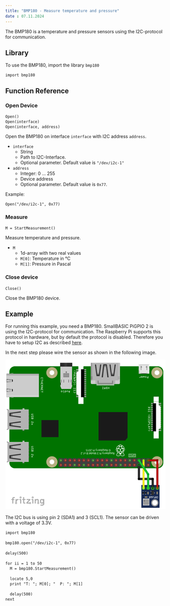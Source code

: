 ```yaml
---
title: "BMP180 - Measure temperature and pressure"
date : 07.11.2024
---
```


The BMP180 is a temperature and pressure sensors using
the I2C-protocol for communication.

## Library

To use the BMP180, import the library `bmp180`

```SmallBASIC
import bmp180
```

## Function Reference

### Open Device

```
Open()
Open(interface)
Open(interface, address)
```

Open the BMP180 on interface `interface` with I2C address `address`.


- `interface`
  - String
  - Path to I2C-Interface.
  - Optional parameter. Default value is `"/dev/i2c-1"`
- `address`
  - Integer: 0 ... 255
  - Device address
  - Optional parameter. Default value is `0x77`.

Example:

```SmallBASIC
Open("/dev/i2c-1", 0x77)
```


### Measure

```
M = StartMeasurement()
```

Measure temperature and pressure.

- `M`
  - 1d-array with two real values
  - `M[0]`: Temperature in °C
  - `M[1]`: Pressure in Pascal

### Close device

```
Close()
```

Close the BMP180 device.


## Example

For running this example, you need a BMP180. SmallBASIC
PiGPIO 2 is using the I2C-protocol for communication. The
Raspberry Pi supports this protocol in hardware, but by
default the protocol is disabled. Therefore you have to
setup I2C as described [here](./setupi2c.html).

In the next step please wire the sensor as shown in the following image.

![Wiring BMP180](./images/bmp180_wiring.png)

The I2C bus is using pin 2 (SDA1) and 3 (SCL1). The sensor can be
driven with a voltage of 3.3V. 

```SmallBasic
import bmp180

bmp180.open("/dev/i2c-1", 0x77)

delay(500)

for ii = 1 to 50
  M = bmp180.StartMeasurement()

  locate 5,0
  print "T: "; M[0]; "  P: "; M[1]

  delay(500)
next
```
